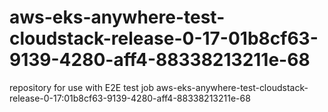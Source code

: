 # aws-eks-anywhere-test-cloudstack-release-0-17-01b8cf63-9139-4280-aff4-88338213211e-68
repository for use with E2E test job aws-eks-anywhere-test-cloudstack-release-0-17:01b8cf63-9139-4280-aff4-88338213211e-68

